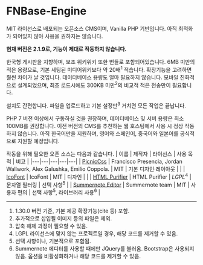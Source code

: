 # FNBase-Engine
MIT 라이선스로 배포되는 오픈소스 CMS이며, Vanilla PHP 기반입니다.
아직 최적화가 되어있지 않아 사용을 권하지는 않습니다.

**현재 버전은 2.1.9로, 기능이 제대로 작동하지 않습니다.**


한국형 게시판을 지향하며, 보조 위키위키 또한 번들로 포함되어있습니다.
6MB 미만의 적은 용량으로, 기본 세팅된 미디어위키보다 약 20배<sup>1</sup> 적습니다. 확장기능을 고려하면 훨씬 차이가 날 것입니다. 데이터베이스 용량도 얼마 필요하지 않습니다.
모바일 친화적으로 설계되었으며, 최초 로드시에도 300KB 미만<sup>2</sup>의 비교적 적은 전송만이 필요합니다.


설치도 간편합니다. 파일을 업로드하고 기본 설정만<sup>3</sup> 거치면 모든 작업은 끝납니다.

PHP 7 버전 이상에서 구동하실 것을 권장하며, 데이터베이스 및 서버 용량은 최소 100MB를 권장합니다.
이전 버전의 CMS를 추천하는 웹 호스팅에서 사용 시 정상 작동하지 않습니다.
아직 한국어만을 지원하며, 영어와 스페인어, 중국어와 일본어를 공식적으로 지원할 예정입니다.


작동을 위해 필요한 오픈 소스는 다음과 같습니다.
| 이름 | 제작자 | 라이선스 | 사용 목적 | 비고 |
|---|---|---|---|---|
| [PicnicCss](https://picnicss.com/) | Francisco Presencia, Jordan Wallwork, Alex Galushka, Emilio Coppola. | MIT | 기본 디자인·레이아웃 | |
| [IcoFont](https://icofont.org/) | IcoFont | MIT | 디자인 | |
| [HTML Purifier](https://htmlpurifier.org/) | HTML Purifier | _LGPL_<sup>4</sup> | 문자열 필터링 | 선택 사항<sup>5</sup> |
| [Summernote Editor](https://summernote.org/) | Summernote team | MIT | 사용자 편의 | 선택 사항<sup>5</sup>, 라이브러리 사용<sup>6</sup> |



----
1. 1.30.0 버전 기준, 기본 제공 확장기능(cite 등) 포함.
2. 추가적으로 삽입될 이미지 등의 파일은 제외.
3. 압축 해제 과정이 필요할 수 있음.
4. LGPL 라이선스에 맞지 않는 프로젝트일 경우, 해당 코드를 제거할 수 있음.
5. 선택 사항이나, 기본적으로 포함됨.
6. Summernote 에디터를 사용할 때에만 JQuery를 불러옴. Bootstrap은 사용되지 않음. 옵션을 비활성화하거나 해당 코드를 제거할 수 있음.